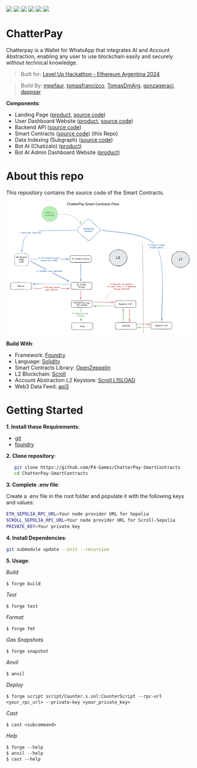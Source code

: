 ![](https://img.shields.io/badge/Solidity-informational?style=flat&logo=solidity&logoColor=white&color=6aa6f8)
![](https://img.shields.io/badge/Foundry-informational?style=flat&logo=foundry&logoColor=white&color=6aa6f8)
![](https://img.shields.io/badge/Blockchain-informational?style=flat&logo=blockchain&logoColor=white&color=6aa6f8)
![](https://img.shields.io/badge/Smart_Contracts-informational?style=flat&logo=smartcontracts&logoColor=white&color=6aa6f8)
![](https://img.shields.io/badge/api3-informational?style=flat&logo=api3&logoColor=white&color=6aa6f8)
![](https://img.shields.io/badge/scroll_L2-informational?style=flat&logo=scroll&logoColor=white&color=6aa6f8)

# ChatterPay

Chatterpay is a Wallet for WhatsApp that integrates AI and Account Abstraction, enabling any user to use blockchain easily and securely without technical knowledge.

> Built for: [Level Up Hackathon - Ethereum Argentina 2024](https://ethereumargentina.org/) 

> Build By: [mpefaur](https://github.com/mpefaur), [tomasfrancizco](https://github.com/tomasfrancizco), [TomasDmArg](https://github.com/TomasDmArg), [gonzageraci](https://github.com/gonzageraci),  [dappsar](https://github.com/dappsar)


__Components__:

- Landing Page ([product](https://chatterpay.net), [source code](https://github.com/P4-Games/ChatterPay))
- User Dashboard Website ([product](https://chatterpay.net/dashboard), [source code](https://github.com/P4-Games/ChatterPay))
- Backend API ([source code](https://github.com/P4-Games/ChatterPay-Backend)) 
- Smart Contracts ([source code](https://github.com/P4-Games/ChatterPay-SmartContracts)) (this Repo)
- Data Indexing (Subgraph) ([source code](https://github.com/P4-Games/ChatterPay-Subgraph))
- Bot AI (Chatizalo) ([product](https://chatizalo.com/))
- Bot AI Admin Dashboard Website ([product](https://app.chatizalo.com/))


# About this repo

This repository contains the source code of the Smart Contracts.

![ChatterPay Smart Contracts Workflow](imgs/ChatterPay%20Smart%20Contracts%20Flow.png)


__Build With__:

- Framework: [Foundry](https://github.com/foundry-rs/foundry)
- Language: [Solidity](https://solidity-es.readthedocs.io/)
- Smart Contracts Library: [OpenZeppelin](https://www.openzeppelin.com/)
- L2 Blockchain: [Scroll](https://github.com/scroll-tech)
- Account Abstraction L2 Keystore: [Scroll L1SLOAD](https://dev.to/turupawn/l1sload-el-nuevo-opcode-para-keystores-seguras-y-escalables-50of)
- Web3 Data Feed: [api3](https://api3.org/)

# Getting Started

__1. Install these Requirements__:

- [git](https://git-scm.com/)
- [foundry](https://book.getfoundry.sh/getting-started/installation)


__2. Clone repository__:

```bash
   git clone https://github.com/P4-Games/ChatterPay-SmartContracts
   cd ChatterPay-SmartContracts
```

__3. Complete .env file__: 

Create a .env file in the root folder and populate it with the following keys and values:


```sh
ETH_SEPOLIA_RPC_URL=Your node provider URL for Sepolia
SCROLL_SEPOLIA_RPC_URL=Your node provider URL for Scroll-Sepolia
PRIVATE_KEY=Your private key
```

__4. Install Dependencies__:


```sh
git submodule update --init --recursive
```

__5. Usage__:

_Build_

```shell
$ forge build
```

_Test_

```shell
$ forge test
```

_Format_

```shell
$ forge fmt
```

_Gas Snapshots_

```shell
$ forge snapshot
```

_Anvil_

```shell
$ anvil
```

_Deploy_

```shell
$ forge script script/Counter.s.sol:CounterScript --rpc-url <your_rpc_url> --private-key <your_private_key>
```

_Cast_

```shell
$ cast <subcommand>
```

_Help_

```shell
$ forge --help
$ anvil --help
$ cast --help
```
